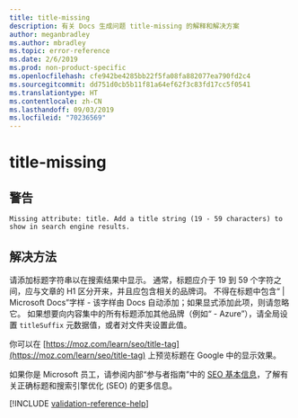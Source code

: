 ```yaml
---
title: title-missing
description: 有关 Docs 生成问题 title-missing 的解释和解决方案
author: meganbradley
ms.author: mbradley
ms.topic: error-reference
ms.date: 2/6/2019
ms.prod: non-product-specific
ms.openlocfilehash: cfe942be4285bb22f5fa08fa882077ea790fd2c4
ms.sourcegitcommit: dd751d0cb5b11f81a64ef62f3c83fd17cc5f0541
ms.translationtype: HT
ms.contentlocale: zh-CN
ms.lasthandoff: 09/03/2019
ms.locfileid: "70236569"
---
```

# <a name="title-missing"></a>title-missing

## <a name="warning"></a>警告

`Missing attribute: title. Add a title string (19 - 59 characters) to show in search engine results.`

## <a name="resolution"></a>解决方法

请添加标题字符串以在搜索结果中显示。 通常，标题应介于 19 到 59 个字符之间，应与文章的 H1 区分开来，并且应包含相关的品牌词。 不得在标题中包含“ | Microsoft Docs”字样 - 该字样由 Docs 自动添加；如果显式添加此项，则请忽略它。 如果想要向内容集中的所有标题添加其他品牌（例如“ - Azure”），请全局设置 `titleSuffix` 元数据值，或者对文件夹设置此值。

你可以在 [https://moz.com/learn/seo/title-tag](https://moz.com/learn/seo/title-tag) 上预览标题在 Google 中的显示效果。

如果你是 Microsoft 员工，请参阅内部“参与者指南”中的 [SEO 基本信息](https://review.docs.microsoft.com/en-us/help/contribute/contribute-how-to-write-seo-basics?branch=master)，了解有关正确标题和搜索引擎优化 (SEO) 的更多信息。

[!INCLUDE [validation-reference-help](includes/validation-reference-help.md)]
